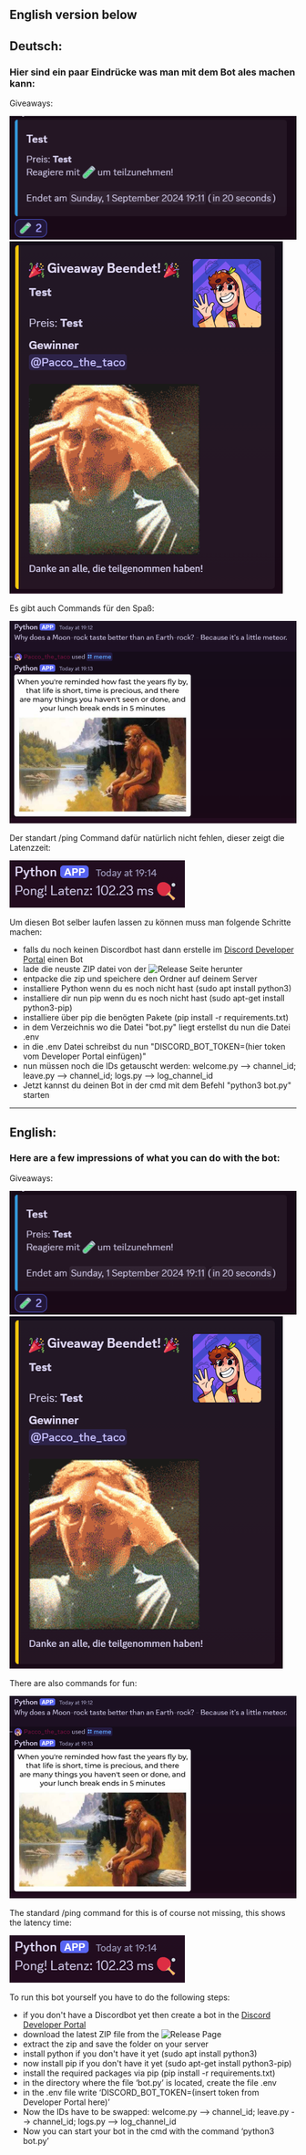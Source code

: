 ## English version below

## Deutsch:
### Hier sind ein paar Eindrücke was man mit dem Bot ales machen kann: 

Giveaways: 

![giveaways](/example_pics/giveaway.png)
![end giveaway](/example_pics/end_giveaway.png)

Es gibt auch Commands für den Spaß: 

![fun](/example_pics/fun.png)

Der standart /ping Command dafür natürlich nicht fehlen, dieser zeigt die Latenzzeit:

![ping](/example_pics/ping.png)

Um diesen Bot selber laufen lassen zu können muss man folgende Schritte machen:
- falls du noch keinen Discordbot hast dann erstelle im [Discord Developer Portal](https://discord.com/developers/applications) einen Bot
- lade die neuste ZIP datei von der ![Release Seite](https://github.com/PaccoTheTaco/Python_Discordbot/releases) herunter
- entpacke die zip und speichere den Ordner auf deinem Server
- installiere Python wenn du es noch nicht hast (sudo apt install python3)
- installiere dir nun pip wenn du es noch nicht hast (sudo apt-get install python3-pip)
- installiere über pip die benögten Pakete (pip install -r requirements.txt)
- in dem Verzeichnis wo die Datei "bot.py" liegt erstellst du nun die Datei .env 
- in die .env Datei schreibst du nun "DISCORD_BOT_TOKEN=(hier token vom Developer Portal einfügen)"
- nun müssen noch die IDs getauscht werden: welcome.py --> channel_id; leave.py --> channel_id; logs.py --> log_channel_id
- Jetzt kannst du deinen Bot in der cmd mit dem Befehl "python3 bot.py" starten

-----------------------

## English:
### Here are a few impressions of what you can do with the bot: 

Giveaways: 

![giveaways](/example_pics/giveaway.png)
![end giveaway](/example_pics/end_giveaway.png)

There are also commands for fun: 

![fun](/example_pics/fun.png)

The standard /ping command for this is of course not missing, this shows the latency time:

![ping](/example_pics/ping.png)

To run this bot yourself you have to do the following steps:
- if you don't have a Discordbot yet then create a bot in the [Discord Developer Portal](https://discord.com/developers/applications)
- download the latest ZIP file from the ![Release Page](https://github.com/PaccoTheTaco/Python_Discordbot/releases)
- extract the zip and save the folder on your server
- install python if you don't have it yet (sudo apt install python3)
- now install pip if you don't have it yet (sudo apt-get install python3-pip)
- install the required packages via pip (pip install -r requirements.txt)
- in the directory where the file ‘bot.py’ is located, create the file .env 
- in the .env file write ‘DISCORD_BOT_TOKEN=(insert token from Developer Portal here)’
- Now the IDs have to be swapped: welcome.py --> channel_id; leave.py --> channel_id; logs.py --> log_channel_id
- Now you can start your bot in the cmd with the command ‘python3 bot.py’